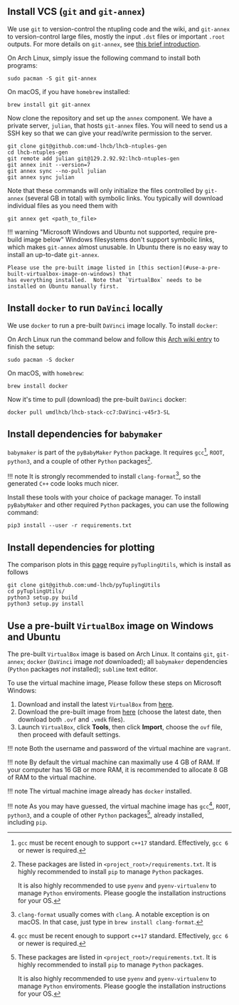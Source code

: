 ## Install VCS (`git` and `git-annex`)

We use `git` to version-control the ntupling code and the wiki, and `git-annex` to version-control
large files, mostly the input `.dst` files or important `.root` outputs. For more details on
`git-annex`, see [this brief introduction](../software_manuals/git_annex.md).

On Arch Linux, simply issue the following command to install both programs:
```
sudo pacman -S git git-annex
```

On macOS, if you have `homebrew` installed:
```
brew install git git-annex
```

Now clone the repository and set up the `annex` component. We have a private server, `julian`, that hosts
`git-annex` files. You will need to send us a SSH key so that we can give your read/write permission to the
server.
```
git clone git@github.com:umd-lhcb/lhcb-ntuples-gen
cd lhcb-ntuples-gen
git remote add julian git@129.2.92.92:lhcb-ntuples-gen
git annex init --version=7
git annex sync --no-pull julian
git annex sync julian
```
Note that these commands will only initialize the files controlled by `git-annex` (several GB in total)
with symbolic links. You typically will download individual files as you need them with
```
git annex get <path_to_file>
```


!!! warning "Microsoft Windows and Ubuntu not supported, require pre-build image below"
    Windows filesystems don't support symbolic links, which
    makes `git-annex` almost unusable. In Ubuntu there is no easy way to install an up-to-date `git-annex`.

    Please use the pre-built image listed in [this section](#use-a-pre-built-virtualbox-image-on-windows) that
    has everything installed.  Note that `VirtualBox` needs to be installed on Ubuntu manually first.



## Install `docker` to run `DaVinci` locally
We use `docker` to run a pre-built `DaVinci` image locally. To install
`docker`:

On Arch Linux run the command below and follow this [Arch wiki entry](https://wiki.archlinux.org/index.php/Docker)
to finish the setup:
```
sudo pacman -S docker
```

On macOS, with `homebrew`:
```
brew install docker
```

Now it's time to pull (download) the pre-built `DaVinci` docker:
```
docker pull umdlhcb/lhcb-stack-cc7:DaVinci-v45r3-SL
```


## Install dependencies for `babymaker`
`babymaker` is part of the `pyBabyMaker` `Python` package. It requires
`gcc`[^1], `ROOT`, `python3`, and a couple of other `Python` packages[^2].

!!! note
    It is strongly recommended to install `clang-format`[^3], so the generated
    `C++` code looks much nicer.

Install these tools with your choice of package manager. To install
`pyBabyMaker` and other required `Python` packages, you can use the following
command:
```
pip3 install --user -r requirements.txt
```


[^1]: `gcc` must be recent enough to support `c++17` standard. Effectively,
      `gcc 6` or newer is required.
[^2]: These packages are listed in `<project_root>/requirements.txt`. It is
      highly recommended to install `pip` to manage `Python` packages.

      It is also highly recommended to use `pyenv` and `pyenv-virtualenv` to
      manage `Python` enviroments. Please google the installation instructions
      for your OS.
[^3]: `clang-format` usually comes with `clang`. A notable exception is on
      macOS. In that case, just type in `brew install clang-format`.


## Install dependencies for plotting
The comparison plots in this [page]() require `pyTuplingUtils`, which is install as follows
```
git clone git@github.com:umd-lhcb/pyTuplingUtils
cd pyTuplingUtils/
python3 setup.py build
python3 setup.py install
```

## Use a pre-built `VirtualBox` image on Windows and Ubuntu
The pre-built `VirtualBox` image is based on Arch Linux.
It contains `git`, `git-annex`;
`docker` (`DaVinci` image _not_ downloaded);
all `babymaker` dependencies (`Python` packages _not_ installed);
`sublime` text editor.

To use the virtual machine image, Please follow these steps on Microsoft
Windows:

1. Download and install the latest `VirtualBox` from [here](https://www.virtualbox.org/wiki/Downloads).
2. Download the pre-built image from [here](https://www.dropbox.com/sh/zyohmvod41pc4oc/AAACD1LOaRjiVM-YdkdLzd_Ca?dl=0)
   (choose the latest date, then download both `.ovf` and `.vmdk` files).
3. Launch `VirtualBox`, click **Tools**, then click **Import**, choose the `ovf`
   file, then proceed with default settings.

!!! note
    Both the username and password of the virtual machine are `vagrant`.

!!! note
    By default the virtual machine can maximally use 4 GB of RAM. If your
    computer has 16 GB or more RAM, it is recommended to allocate 8 GB of RAM
    to the virtual machine.

!!! note
    The virtual machine image already has `docker` installed.

!!! note
    As you may have guessed, the virtual machine image has `gcc`[^1], `ROOT`, `python3`, and a couple
    of other `Python` packages[^2], already installed, including `pip`.
